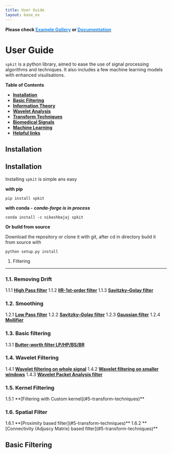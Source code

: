 ```yaml
---
title: User Guide
layout: base_ex
---
```


<div id="index-grid-full" class="section group">
  <div class="index-paragraph docutils container"><p> <strong> Please check <a href="https://spkit.github.io/guide" target="_blank"><font color="DodgerBlue">Example Gallery</font></a> or <a href="https://spkit.readthedocs.io/en/latest/" target="_blank"><font color="DodgerBlue">Documentation</font></a></strong></p></div>
</div>


# User Guide

`spkit` is a python library, aimed to ease the use of signal processing algorithms and techniques. It also includes a few machine learning models with enhanced visulisations.


**Table of Contents**
* **[Installation](#1-install)**
* **[Basic Filtering](#2-filtering)**
* **[Information Theory](#3-informtion-theory)**
* **[Wavelet Analysis](#4-wavelet-analysis)**
* **[Transform Techniques](#5-transform-techniques)**
* **[Biomedical Signals](#6-biomedical)**
* **[Machine Learning](#7-machine-learning)**
* **[Helpful links](#8-links)**



Installation
------------

<h2 id="1-install">Installation</h2>

Installing `spkit` is simple ans easy

**with pip**

```console
pip install spkit
```

**with conda -** ***conda-forge is in process***

```console
conda install -c nikeshbajaj spkit
```


**Or build from source**

Download the repository or clone it with git, after cd in directory build it from source with 

```console
python setup.py install
```



1. Filtering
------------

<h3 id="1-1-removing-drift">1.1. Removing Drift</h3>

1.1.1  **[High Pass filter](#1-install)**
1.1.2  **[IIR-1st-order filter](#2-filtering)**
1.1.3  **[Savitzky–Golay filter](#3-informtion-theory)**

<h3 id="1-2-smoothing">1.2. Smoothing</h3>

1.2.1  **[Low Pass filter](#4-wavelet-analysis)**
1.2.2  **[Savitzky–Golay filter](#5-transform-techniques)**
1.2.3  **[Gaussian filter](#6-biomedical)**
1.2.4  **[Mollifier](#7-machine-learning)**

<h3 id="1-install">1.3. Basic filtering</h3>

1.3.1  **[Butter-worth filter LP/HP/BS/BR](#4-wavelet-analysis)**

<h3 id="1-install">1.4. Wavelet Filtering</h3>

1.4.1  **[Wavelet filtering on whole signal](#5-transform-techniques)**
1.4.2  **[Wavelet filtering on smaller windows](#6-biomedical)**
1.4.3  **[Wavelet Packet Analysis filter](#7-machine-learning)**


<h3 id="1-install">1.5. Kernel Filtering</h3>
1.5.1  **[Filtering with Custom kernel](#5-transform-techniques)**

<h3 id="1-install">1.6. Spatial Filter</h3>
1.6.1  **[Proximity based filter](#5-transform-techniques)**
1.6.2  **[Connectivity (Adjuscy Matrix) based filter](#5-transform-techniques)**



<h2 class="no-bg" id="2-filtering">Basic Filtering</h2>














